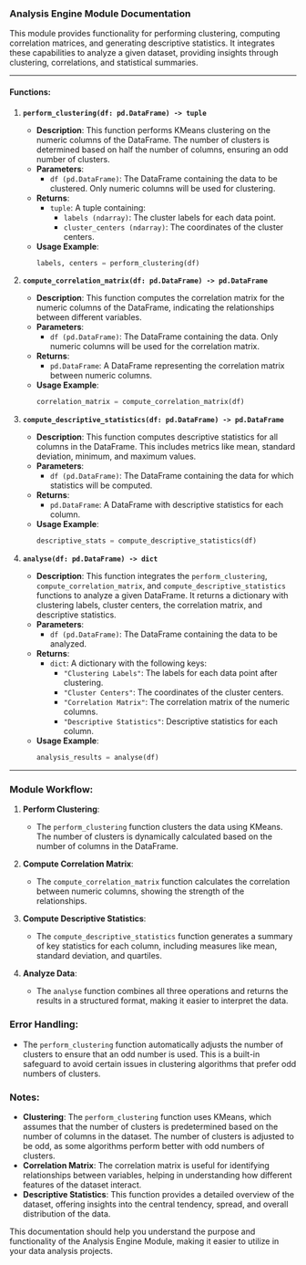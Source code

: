 ### Analysis Engine Module Documentation

This module provides functionality for performing clustering, computing correlation matrices, and generating descriptive statistics. It integrates these capabilities to analyze a given dataset, providing insights through clustering, correlations, and statistical summaries.

---

#### Functions:

1. **`perform_clustering(df: pd.DataFrame) -> tuple`**
   - **Description**:
     This function performs KMeans clustering on the numeric columns of the DataFrame. The number of clusters is determined based on half the number of columns, ensuring an odd number of clusters.
   - **Parameters**:
     - `df (pd.DataFrame)`: The DataFrame containing the data to be clustered. Only numeric columns will be used for clustering.
   - **Returns**:
     - `tuple`: A tuple containing:
       - `labels (ndarray)`: The cluster labels for each data point.
       - `cluster_centers (ndarray)`: The coordinates of the cluster centers.
   - **Usage Example**:
     ```python
     labels, centers = perform_clustering(df)
     ```

2. **`compute_correlation_matrix(df: pd.DataFrame) -> pd.DataFrame`**
   - **Description**:
     This function computes the correlation matrix for the numeric columns of the DataFrame, indicating the relationships between different variables.
   - **Parameters**:
     - `df (pd.DataFrame)`: The DataFrame containing the data. Only numeric columns will be used for the correlation matrix.
   - **Returns**:
     - `pd.DataFrame`: A DataFrame representing the correlation matrix between numeric columns.
   - **Usage Example**:
     ```python
     correlation_matrix = compute_correlation_matrix(df)
     ```

3. **`compute_descriptive_statistics(df: pd.DataFrame) -> pd.DataFrame`**
   - **Description**:
     This function computes descriptive statistics for all columns in the DataFrame. This includes metrics like mean, standard deviation, minimum, and maximum values.
   - **Parameters**:
     - `df (pd.DataFrame)`: The DataFrame containing the data for which statistics will be computed.
   - **Returns**:
     - `pd.DataFrame`: A DataFrame with descriptive statistics for each column.
   - **Usage Example**:
     ```python
     descriptive_stats = compute_descriptive_statistics(df)
     ```

4. **`analyse(df: pd.DataFrame) -> dict`**
   - **Description**:
     This function integrates the `perform_clustering`, `compute_correlation_matrix`, and `compute_descriptive_statistics` functions to analyze a given DataFrame. It returns a dictionary with clustering labels, cluster centers, the correlation matrix, and descriptive statistics.
   - **Parameters**:
     - `df (pd.DataFrame)`: The DataFrame containing the data to be analyzed.
   - **Returns**:
     - `dict`: A dictionary with the following keys:
       - `"Clustering Labels"`: The labels for each data point after clustering.
       - `"Cluster Centers"`: The coordinates of the cluster centers.
       - `"Correlation Matrix"`: The correlation matrix of the numeric columns.
       - `"Descriptive Statistics"`: Descriptive statistics for each column.
   - **Usage Example**:
     ```python
     analysis_results = analyse(df)
     ```

---

### Module Workflow:

1. **Perform Clustering**:
   - The `perform_clustering` function clusters the data using KMeans. The number of clusters is dynamically calculated based on the number of columns in the DataFrame.

2. **Compute Correlation Matrix**:
   - The `compute_correlation_matrix` function calculates the correlation between numeric columns, showing the strength of the relationships.

3. **Compute Descriptive Statistics**:
   - The `compute_descriptive_statistics` function generates a summary of key statistics for each column, including measures like mean, standard deviation, and quartiles.

4. **Analyze Data**:
   - The `analyse` function combines all three operations and returns the results in a structured format, making it easier to interpret the data.

### Error Handling:

- The `perform_clustering` function automatically adjusts the number of clusters to ensure that an odd number is used. This is a built-in safeguard to avoid certain issues in clustering algorithms that prefer odd numbers of clusters.

### Notes:

- **Clustering**: The `perform_clustering` function uses KMeans, which assumes that the number of clusters is predetermined based on the number of columns in the dataset. The number of clusters is adjusted to be odd, as some algorithms perform better with odd numbers of clusters.
- **Correlation Matrix**: The correlation matrix is useful for identifying relationships between variables, helping in understanding how different features of the dataset interact.
- **Descriptive Statistics**: This function provides a detailed overview of the dataset, offering insights into the central tendency, spread, and overall distribution of the data.

This documentation should help you understand the purpose and functionality of the Analysis Engine Module, making it easier to utilize in your data analysis projects.